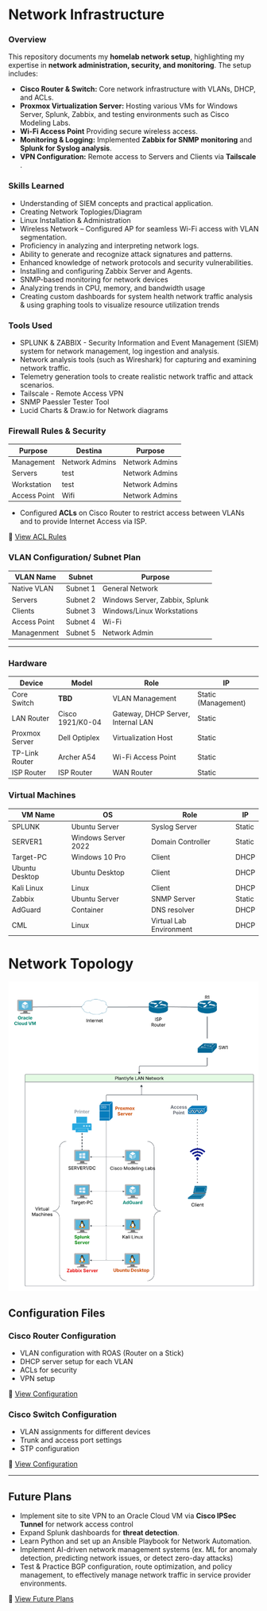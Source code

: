 # Network Infrastructure

### Overview
This repository documents my **homelab network setup**, highlighting my expertise in **network administration, security, and monitoring**. The setup includes:
- **Cisco Router & Switch:** Core network infrastructure with VLANs, DHCP, and ACLs.
- **Proxmox Virtualization Server:** Hosting various VMs for Windows Server, Splunk, Zabbix, and testing environments such as Cisco Modeling Labs.
- **Wi-Fi Access Point** Providing secure wireless access.
- **Monitoring & Logging:** Implemented **Zabbix for SNMP monitoring** and **Splunk for Syslog analysis**.
- **VPN Configuration:** Remote access to Servers and Clients via **Tailscale** .

### Skills Learned

- Understanding of SIEM concepts and practical application.
- Creating Network Toplogies/Diagram
- Linux Installation & Administration
- Wireless Network – Configured AP for seamless Wi-Fi access with VLAN segmentation.
- Proficiency in analyzing and interpreting network logs.
- Ability to generate and recognize attack signatures and patterns.
- Enhanced knowledge of network protocols and security vulnerabilities.
- Installing and configuring Zabbix Server and Agents.
- SNMP-based monitoring for network devices
- Analyzing trends in CPU, memory, and bandwidth usage
- Creating custom dashboards for system health network traffic analysis & using graphing tools to visualize resource utilization trends

### Tools Used

- SPLUNK & ZABBIX - Security Information and Event Management (SIEM) system for network management, log ingestion and analysis.
- Network analysis tools (such as Wireshark) for capturing and examining network traffic.
- Telemetry generation tools to create realistic network traffic and attack scenarios.
- Tailscale - Remote Access VPN
- SNMP Paessler Tester Tool
- Lucid Charts & Draw.io for Network diagrams

###  **Firewall Rules & Security** 
| Purpose                                        | Destina                   | Purpose        |
|-----------------------------------------------|----------------------------|----------------|
| Management                                    | Network Admins              | Network Admins|
| Servers                                       | test                        | Network Admins|
| Workstation                                   | test                        | Network Admins|
| Access Point                                  | Wifi                        | Network Admins|

- Configured **ACLs** on Cisco Router to restrict access between VLANs and to provide Internet Access via ISP.

📄 [View ACL Rules](firewall/acl-rules.md)


### **VLAN Configuration/ Subnet Plan**
| VLAN Name         | Subnet        | Purpose                               |
|-------------------|---------------|---------------------------------------|
| Native VLAN       | Subnet 1      | General Network                       |
| Servers           | Subnet 2      | Windows Server, Zabbix, Splunk        |
| Clients           | Subnet 3      | Windows/Linux Workstations            |
| Access Point      | Subnet 4      | Wi-Fi                                 |
| Managenment       | Subnet 5      | Network Admin                         |

---
### Hardware
| Device             | Model             | Role                               | IP                  |
|-------------------|-------------------|-------------------------------------|---------------------|
| Core Switch       | **TBD**           | VLAN Management                     | Static (Management) |
| LAN Router        | Cisco 1921/K0-04  | Gateway, DHCP Server, Internal LAN  | Static              |
| Proxmox Server    | Dell Optiplex     | Virtualization Host                 | Static              |
| TP-Link Router    | Archer A54        | Wi-Fi Access Point                  | Static              |
| ISP Router        | ISP Router        | WAN Router                          | Static              |

### Virtual Machines
| VM Name            | OS                     | Role                       | IP           |
|--------------------|------------------------|----------------------------|--------------|
| SPLUNK             | Ubuntu Server          | Syslog Server              | Static       |
| SERVER1            | Windows Server 2022    | Domain Controller          | Static       |
| Target-PC          | Windows 10 Pro         | Client                     | DHCP         |
| Ubuntu Desktop     | Ubuntu Desktop         | Client                     | DHCP         |
| Kali Linux         | Linux                  | Client                     | DHCP         |
| Zabbix             | Ubuntu Server          | SNMP Server                | Static       |
| AdGuard            | Container              | DNS resolver               | DHCP         |
| CML                | Linux                  | Virtual Lab Environment    | DHCP         |



# Network Topology
![Network Diagram](https://github.com/Plantlyfe/HOMELAB-/blob/main/Stan%20Homelab%20Topology.png)

## **Configuration Files**
### **Cisco Router Configuration**
- VLAN configuration with ROAS (Router on a Stick)
- DHCP server setup for each VLAN
- ACLs for security
- VPN setup

📄 [View Configuration](configurations/cisco-router-config.txt)

### **Cisco Switch Configuration**
- VLAN assignments for different devices
- Trunk and access port settings
- STP configuration

📄 [View Configuration](configurations/cisco-switch-config.txt)

---

## **Future Plans**
- Implement site to site VPN to an Oracle Cloud VM via **Cisco IPSec Tunnel** for network access control
- Expand Splunk dashboards for **threat detection**.
- Learn Python and set up an Ansible Playbook for Network Automation.
- Implement AI-driven network management systems (ex. ML for anomaly detection, predicting network issues, or detect zero-day attacks)
- Test & Practice BGP configuration, route optimization, and policy management, to effectively manage network traffic in service provider environments.

📄 [View Future Plans](documentation/future-plans.md)
  
